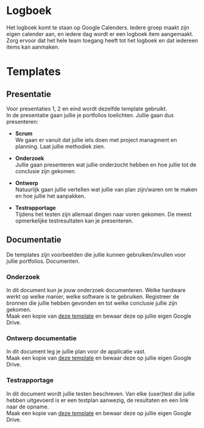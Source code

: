 # Logboek
Het logboek komt te staan op Google Calenders. Iedere groep maakt zijn eigen calender aan, en iedere dag wordt er een logboek item aangemaakt. Zorg ervoor dat het hele team toegang heeft tot het logboek en dat iedereen items kan aanmaken.

# Templates
## Presentatie
Voor presentaties 1, 2 en eind wordt dezelfde template gebruikt.  
In de presentatie gaan jullie je portfolios toelichten. Jullie gaan dus presenteren:
* **Scrum**  
We gaan er vanuit dat jullie iets doen met project managment en planning. Laat jullie methodiek zien.

* **Onderzoek**  
Jullie gaan presenteren wat jullie onderzocht hebben en hoe jullie tot de conclusie zijn gekomen.   

* **Ontwerp**  
Natuurlijk gaan jullie vertellen wat jullie van plan zijn/waren om te maken en hoe jullie het aanpakken.

* **Testrapportage**  
Tijdens het testen zijn allemaal dingen naar voren gekomen. De meest opmerkelijke testresultaten kan je presenteren.


## Documentatie
De templates zijn voorbeelden die jullie kunnen gebruiken/invullen voor jullie portfolios. Documenten.

### Onderzoek
In dit document kun je jouw onderzoek documenteren. Welke hardware werkt op welke manier, welke software is te gebruiken. Registreer de bronnen die jullie hebben gevonden en tot welke conclusie jullie zijn gekomen.  
Maak een kopie van [deze template](https://docs.google.com/document/d/1UOHzsrJG-jTmp1lTipodYmyVxfs44spd-Fb58vNOdc8/edit?usp=sharing) en bewaar deze op jullie eigen Google Drive.

### Ontwerp documentatie
In dit document leg je jullie plan voor de applicatie vast.  
Maak een kopie van [deze template](https://docs.google.com/document/d/1Rk-znsZFRb4fy887oo4ikO2T7b1s4hj76YtjpKLXk8g/edit?usp=sharing) en bewaar deze op jullie eigen Google Drive.

### Testrapportage
In dit document wordt jullie testen beschreven. Van elke (user)test die jullie hebben uitgevoerd is er een testplan aanwezig, de resultaten en een link naar de opname.  
Maak een kopie van [deze template](https://docs.google.com/document/d/12i8R12Di448tfnpkvudernQsjStJWFFyxll8Lua3td8/edit?usp=sharing) en bewaar deze op jullie eigen Google Drive.
